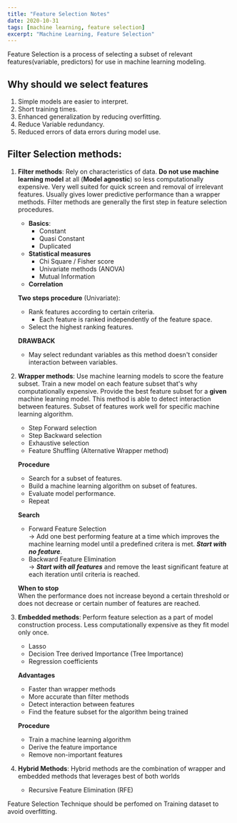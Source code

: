 ```yaml
---
title: "Feature Selection Notes"
date: 2020-10-31
tags: [machine learning, feature selection]
excerpt: "Machine Learning, Feature Selection"
---
```


Feature Selection is a process of selecting a subset of relevant features(variable, predictors) for use in machine learning modeling.

## Why should we select features
1. Simple models are easier to interpret.
2. Short training times.
3. Enhanced generalization by reducing overfitting.
4. Reduce Variable redundancy.
5. Reduced errors of data errors during model use. 


## Filter Selection methods: 
1. **Filter methods**: Rely on characteristics of data. **Do not use machine learning model** at all (**Model agnostic**) so less computationally expensive. Very well suited for quick screen and removal of irrelevant features. Usually gives lower predictive performance than a wrapper methods. Filter methods are generally the first step in feature selection procedures.
    * **Basics**:
        - Constant 
        - Quasi Constant
        - Duplicated 
    * **Statistical measures**
        - Chi Square / Fisher score
        - Univariate methods (ANOVA)
        - Mutual Information 
    * **Correlation**

    **Two steps procedure** (Univariate):<br>
    * Rank features according to certain criteria.
      - Each feature is ranked independently of the feature space.  
    * Select the highest ranking features.

    **DRAWBACK**
    * May select redundant variables as this method doesn't consider interaction between variables.

    
         
2. **Wrapper methods**: Use machine learning models to score the feature subset. Train a new model on each feature subset that's why computationally expensive. Provide the best feature subset for a **given** machine learning model. This method is able to detect interaction between features. Subset of features work well for specific machine learning algorithm.
   * Step Forward selection
   * Step Backward selection
   * Exhaustive selection
   * Feature Shuffling (Alternative Wrapper method)
    
    **Procedure** <br>
    * Search for a subset of features.
    * Build a machine learning algorithm on subset of features. 
    * Evaluate model performance. 
    * Repeat

    **Search**
    * Forward Feature Selection <br>
    -> Add one best performing feature at a time which improves the     machine learning model until a predefined critera is met. ***Start with no feature***.
    * Backward Feature Elimination <br>
    -> ***Start with all features*** and remove the least significant feature at each iteration until criteria is reached. 

    **When to stop**<br>
    When the performance does not increase beyond a certain threshold or does not decrease or certain number of features are reached.


3. **Embedded methods**: Perform feature selection as a part of model construction process. Less computationally expensive as they fit model only once. 
    * Lasso 
    * Decision Tree derived Importance (Tree Importance)
    * Regression coefficients

    **Advantages**
    * Faster than wrapper methods
    * More accurate than filter methods
    * Detect interaction between features
    * Find the feature subset for the algorithm being trained

    **Procedure** <br>
    * Train a machine learning algorithm
    * Derive the feature importance 
    * Remove non-important features

4. **Hybrid Methods**: Hybrid methods are the combination of wrapper and embedded methods that leverages best of both worlds
    * Recursive Feature Elimination (RFE)


Feature Selection Technique should be perfomed on Training dataset to avoid overfitting.



